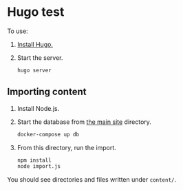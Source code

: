 # Hugo test

To use:

1. [Install Hugo.](https://gohugo.io/getting-started/quick-start/#step-1-install-hugo)
1. Start the server.

   ```sh
   hugo server
   ```

## Importing content

1. Install Node.js.
1. Start the database from [the main site](https://github.com/brooklynrail/brooklynrail) directory.

   ```sh
   docker-compose up db
   ```

1. From this directory, run the import.

   ```sh
   npm install
   node import.js
   ```

You should see directories and files written under `content/`.
